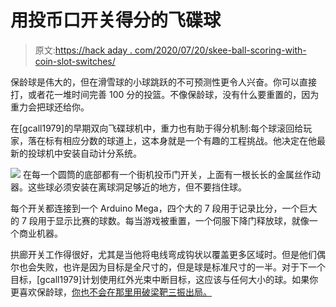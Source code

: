 # 用投币口开关得分的飞碟球

> 原文:[https://hack aday . com/2020/07/20/skee-ball-scoring-with-coin-slot-switches/](https://hackaday.com/2020/07/20/skee-ball-scoring-with-coin-slot-switches/)

保龄球是伟大的，但在滑雪球的小球跳跃的不可预测性更令人兴奋。你可以直接打，或者花一堆时间完善 100 分的投篮。不像保龄球，没有什么要重置的，因为重力会把球还给你。

在[gcall1979]的早期双向飞碟球机中，重力也有助于得分机制:每个球滚回给玩家，落在标有相应分数的球道上，这本身就是一个有趣的工程挑战。他决定在他最新的投球机中安装自动计分系统。

[![](../Images/f2cc792eccee8076751df3aeec6866be.png)](https://hackaday.com/wp-content/uploads/2020/07/skee-ball-switches.jpg) 在每一个圆筒的底部都有一个街机投币门开关，上面有一根长长的金属丝作动器。这些球必须安装在离球洞足够近的地方，但不要挡住球。

每个开关都连接到一个 Arduino Mega，四个大的 7 段用于记录比分，一个巨大的 7 段用于显示比赛的球数。每当游戏被重置，一个伺服下降门释放球，就像一个商业机器。

拱廊开关工作得很好，尤其是当他将电线弯成钩状以覆盖更多区域时。但是他们偶尔也会失败，也许是因为目标是全尺寸的，但是球是标准尺寸的一半。对于下一个目标，[gcall1979]计划使用红外光束中断目标，这应该与任何大小的球。如果你更喜欢保龄球，[你也不会在那里用破梁靶三振出局。](https://hackaday.com/2020/06/21/score-big-against-boredom-with-tabletop-bowling/)